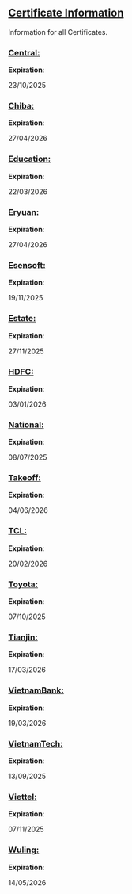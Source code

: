 ## [Certificate Information](accent://)

Information for all Certificates.

### [Central:](accent://)

**Expiration**: 

23/10/2025

### [Chiba:](accent://)

**Expiration**: 

27/04/2026

### [Education:](accent://)

**Expiration**: 

22/03/2026

### [Eryuan:](accent://)

**Expiration**: 

27/04/2026

### [Esensoft:](accent://)

**Expiration**: 

19/11/2025

### [Estate:](accent://)

**Expiration**: 

27/11/2025

### [HDFC:](accent://)

**Expiration**: 

03/01/2026

### [National:](accent://)

**Expiration**: 

08/07/2025

### [Takeoff:](accent://)

**Expiration**: 

04/06/2026

### [TCL:](accent://)

**Expiration**: 

20/02/2026

### [Toyota:](accent://)

**Expiration**: 

07/10/2025

### [Tianjin:](accent://)

**Expiration**: 

17/03/2026

### [VietnamBank:](accent://)

**Expiration**: 

19/03/2026

### [VietnamTech:](accent://)

**Expiration**: 

13/09/2025

### [Viettel:](accent://)

**Expiration**: 

07/11/2025

### [Wuling:](accent://)

**Expiration**: 

14/05/2026
